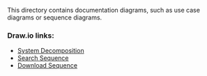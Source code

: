 This directory contains documentation diagrams, such as use case diagrams or sequence diagrams.

### Draw.io links:
 * [System Decomposition](https://drive.google.com/file/d/11vQ4knZt9buvCVu7qgjJFCyidsv_DCj6/view?usp=sharing)
 * [Search Sequence](https://drive.google.com/file/d/1Ke1P4wQ2KVSUFAXYrN-pb5Ll-7p2qbwB/view?usp=sharing)
 * [Download Sequence](https://drive.google.com/file/d/1sjhSWIowo0V1FIpFR1Lsm-4uwcaLXLPi/view?usp=sharing)
